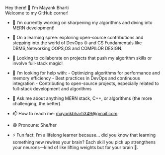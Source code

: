 
Hey there! 👋 I'm Mayank Bharti  
Welcome to my GitHub corner!

<!--
**Mayank-Bharti/Mayank-Bharti** is a ✨ _special_ ✨ repository because its `README.md` (this file) appears on your GitHub profile.-->


- 🔭  I’m currently working on sharpening my algorithms and diving into MERN development!
  
- 🌱 On a learning spree: exploring open-source contributions and stepping into the world of DevOps 🌐 and CS Fundamentals like DBMS,Networking,OOPS,OS and COMPILOR DESIGN.
  
- 👯 Looking to collaborate on projects that push my algorithm skills or involve full-stack magic!
  
- 🤔 I’m looking for help with:
             - Optimizing algorithms for performance and memory efficiency
             - Best practices in DevOps and continuous integration
             - Contributing to open-source projects, especially related to full-stack development and algorithms
  
- 💬 Ask me about anything MERN stack, C++, or algorithms (the more challenging, the better).
  
- 📫 How to reach me: mayankbharti349@gmail.com
  
- 😄 Pronouns: She/her
  
- ⚡ Fun fact: I’m a lifelong learner because... did you know that learning something new rewires your brain? Each skill you pick up strengthens your neurons—kind of like lifting weights but for your brain 💪.

